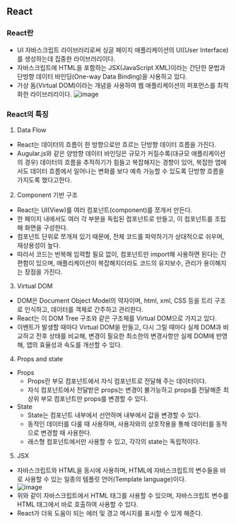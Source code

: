 ## React

### React란
- UI 자바스크립트 라이브러리로써 싱글 페이지 애플리케이션의 UI(User Interface)를 생성하는데 집중한 라이브러리이다.
- 자바스크립트에 HTML을 포함하는 JSX(JavaScript XML)이라는 간단한 문법과 단방향 데이터 바인딩(One-way Data Binding)을 사용하고 있다.
- 가상 돔(Virtual DOM)이라는 개념을 사용하여 웹 애플리케이션의 퍼포먼스를 최적화한 라이브러리이다.
![image](https://user-images.githubusercontent.com/101856066/203021759-f781f308-a9a0-446b-bcfe-53253b6c5d6a.png)


### React의 특징
1. Data Flow
 - React는 데이터의 흐름이 한 방향으로만 흐르는 단방향 데이터 흐름을 가진다.
 - Augular.js와 같은 양방향 데이터 바인딩은 규모가 커질수록(대규모 애플리케이션의 경우) 데이터의 흐름을 추적하기가 힘들고 복잡해지는 경향이 있어, 복잡한 앱에서도 데이터 흐름에서 일어나는 변화를 보다 예측 가능할 수 있도록 단방향 흐름을 가지도록 했다고한다.
2. Component 기반 구조
  - React는 UI(View)를 여러 컴포넌트(component)를 쪼개서 만든다.
  - 한 페이지 내에서도 여러 각 부분을 독립된 컴포넌트로 만들고, 이 컴포넌트를 조립해 화면을 구성한다.
  - 컴포넌트 단위로 쪼개져 있기 때문에, 전체 코드를 파악하기가 상대적으로 쉬우며, 재상용성이 높다.
  - 따라서 코드는 반복해 입력할 필요 없이, 컴포넌트만 import해 사용하면 된다는 간편함이 있으며, 애플리케이션이 복잡해지더라도 코드의 유지보수, 관리가 용이해지는 장점을 가진다.
  
3. Virtual DOM
  - DOM은 Document Object Model의 약자이며, html, xml, CSS 등을 트리 구조로 인식하고, 데이터를 객체로 간주하고 관리한다.
  - React는 이 DOM Tree 구조와 같은 구조체를 Virtual DOM으로 가지고 있다.
  - 이벤트가 발생할 때마다 Virtual DOM을 만들고, 다시 그릴 때마다 실제 DOM과 비교하고 전후 상태를 비교해, 변경이 필요한 최소한의 변경사항만 실제 DOM에 반영해, 앱의 효율성과 속도를 개선할 수 있다.
4. Props and state
  - Props
    - Props란 부모 컴포넌트에서 자식 컴포넌트로 전달해 주는 데이터이다.
    - 자식 컴포넌트에서 전달받은 props는 변경이 불가능하고 props를 전달해준 최상위 부모 컴포넌트만 props를 변경할 수 있다.
  - State
    - State는 컴포넌트 내부에서 선언하며 내부에서 값을 변경할 수 있다.
    - 동적인 데이터를 다룰 때 사용하며, 사용자와의 상호작용을 통해 데이터를 동적으로 변경할 때 사용한다.
    - 래스형 컴포넌트에서만 사용할 수 있고, 각각의 state는 독립적이다.
5. JSX
  - 자바스크립트와 HTML을 동시에 사용하며, HTML에 자바스크립트의 변수들을 바로 사용할 수 있는 일종의 템플릿 언어(Template language)이다.
  - ![image](https://user-images.githubusercontent.com/101856066/203021605-ce6d402c-7bb1-4758-b0c0-70f05af6e4e7.png)
  - 위와 같이 자바스크립트에서 HTML 태그를 사용할 수 있으며, 자바스크립트 변수를 HTML 태그에서 바로 호출하여 사용할 수 있다.
  - React가 더욱 도움이 되는 에러 및 경고 메시지를 표시할 수 있게 해준다.
